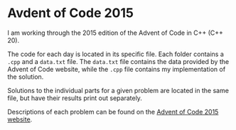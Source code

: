 # Avdent of Code 2015

I am working through the 2015 edition of the Advent of Code in C++ (C++ 20).

The code for each day is located in its specific file. Each folder contains a `.cpp` and a `data.txt` file. The `data.txt` file contains the data provided by the Advent of Code website, while the `.cpp` file contains my implementation of the solution.

Solutions to the individual parts for a given problem are located in the same file, but have their results print out separately.

Descriptions of each problem can be found on the [Advent of Code 2015 website](https://adventofcode.com/2015).

